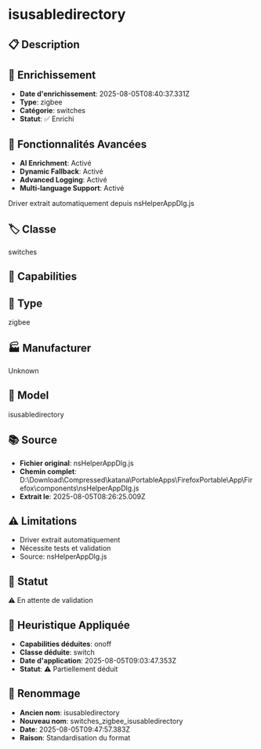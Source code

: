 # isusabledirectory

## 📋 Description

## 🔧 Enrichissement
- **Date d'enrichissement**: 2025-08-05T08:40:37.331Z
- **Type**: zigbee
- **Catégorie**: switches
- **Statut**: ✅ Enrichi

## 🚀 Fonctionnalités Avancées
- **AI Enrichment**: Activé
- **Dynamic Fallback**: Activé
- **Advanced Logging**: Activé
- **Multi-language Support**: Activé

Driver extrait automatiquement depuis nsHelperAppDlg.js

## 🏷️ Classe
switches

## 🔧 Capabilities


## 📡 Type
zigbee

## 🏭 Manufacturer
Unknown

## 📱 Model
isusabledirectory

## 📚 Source
- **Fichier original**: nsHelperAppDlg.js
- **Chemin complet**: D:\Download\Compressed\katana\PortableApps\FirefoxPortable\App\Firefox\components\nsHelperAppDlg.js
- **Extrait le**: 2025-08-05T08:26:25.009Z

## ⚠️ Limitations
- Driver extrait automatiquement
- Nécessite tests et validation
- Source: nsHelperAppDlg.js

## 🚀 Statut
⚠️ En attente de validation

## 🧠 Heuristique Appliquée
- **Capabilities déduites**: onoff
- **Classe déduite**: switch
- **Date d'application**: 2025-08-05T09:03:47.353Z
- **Statut**: ⚠️ Partiellement déduit

## 🔄 Renommage
- **Ancien nom**: isusabledirectory
- **Nouveau nom**: switches_zigbee_isusabledirectory
- **Date**: 2025-08-05T09:47:57.383Z
- **Raison**: Standardisation du format
